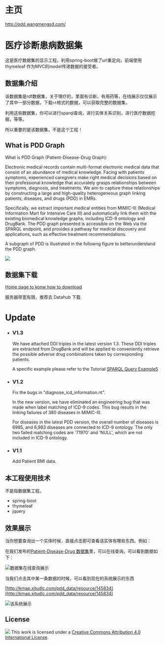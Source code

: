 # 主页
http://pdd.wangmengsd.com/

# 医疗诊断患病数据集

这是医疗数据集的显示工程。利用spring-boot做了url重定向，前端使用thymeleaf 作为MVC的model传递数据的接受者。

## 数据集介绍

该数据集是rdf数据集，关于理疗的，里面有诊断，有用药等，在线展示仅仅展示了其中一部分数据，下载`nt`格式的数据，可以获取完整的数据集。

利用这些数据集，你可以进行sparql查询，进行实体关系识别，进行医疗数据挖掘，等等。

所以重要的是该数据集，不是这个工程！

## What is PDD Graph 

What is PDD Graph (Patient-Disease-Drug Graph):

Electronic medical records contain multi-format electronic medical data that consist of an abundance of medical knowledge. Facing with patients symptoms, experienced caregivers make right medical decisions based on their professional knowledge that accurately grasps relationships between symptoms, diagnosis, and treatments. We aim to capture these relationships by constructing a large and high-quality heterogeneous graph linking patients, diseases, and drugs (PDD) in EMRs.

Specifically, we extract important medical entities from MIMIC-III (Medical Information Mart for Intensive Care III) and automatically link them with the existing biomedical knowledge graphs, including ICD-9 ontology and DrugBank. The PDD graph presented is accessible on the Web via the SPARQL endpoint, and provides a pathway for medical discovery and applications, such as effective treatment recommendations.

A subgraph of PDD is illustrated in the followng figure to betterunderstand the PDD graph.

![](img/example.png)


## 数据集下载

[Home page to konw how to download](http://kmap.xjtudlc.com/pdd/)

服务器带宽有限，推荐去 Datahub 下载

# Update

*    ### V1.3

       We have attached DDI triples in the latest version 1.3. These DDI triples are extracted from DrugBank and will be applied to conveniently retrieve the possible adverse drug combinations taken by corresponding patients.

     A specific example please refer to the Tutorial [SPARQL Query Example5](http://kmap.xjtudlc.com/pdd/Tutorial.html#example5)


*   ### V1.2

    Fix the bugs in "diagnose_icd_information.nt".

    In the new version, we have eliminated an engineering bug that was made when label matching of ICD-9 codes. This bug results in the linking failures of 380 diseases in MIMIC-III.
  
     For diseases in the latest PDD version, the overall number of diseases is 6985, and 6,983 diseases are connected to ICD-9 ontology. The only two failed matching codes are '71970' and 'NULL', which are not included in ICD-9 ontology.

*   ### V1.1

    Add Patient BMI data.
    
## 本工程使用技术
不是指数据集工程。

- spring-boot
- thymeleaf
- jquery

## 效果展示

当你想要查询出一个实体时候，直接点击即可查看该实体有哪些东西。例如：

在我们发布的[Patient-Disease-Drug 数据集](http://kmap.xjtudlc.com/pdd/dataset.html?tab=query&ds=/pdd)里，可以在线查询，可以看到数据如下：

![数据集在线查询展示](/img/1.png)

当我们点击其中某一条数据的时候，可以看到现在的系统展示的东西

[http://kmap.xjtudlc.com/pdd_data/resource/145834](http://kmap.xjtudlc.com/pdd_data/resource/145834) 


![该系统展示](/img/2.png)


## License
[![](https://i.creativecommons.org/l/by/4.0/88x31.png)](http://creativecommons.org/licenses/by/4.0/) This work is licensed under a [Creative Commons Attribution 4.0 International License](http://creativecommons.org/licenses/by/4.0/).
